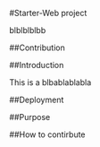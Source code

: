 #Starter-Web project

blblblblbb

##Contribution

##Introduction

This is a blbablablabla

##Deployment

##Purpose

##How to contirbute
